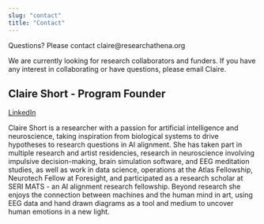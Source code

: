 ```yaml
---
slug: "contact"
title: "Contact"
---
```


Questions? Please contact <!-- fhetydagzzzgjds --> claire@<!-- sdfjsdhfkjypcs -->researchathena<!-- asjoxp -->.org

We are currently looking for research collaborators and funders. If you have any interest in collaborating or have questions, please email Claire.

## Claire Short - Program Founder 

[LinkedIn](https://www.linkedin.com/in/claireshort4)

Claire Short is a researcher with a passion for artificial intelligence and neuroscience, taking inspiration from biological systems to drive hypotheses to research questions in AI alignment. She has taken part in multiple research and artist residencies, research in neuroscience involving impulsive decision-making, brain simulation software, and EEG meditation studies, as well as work in data science, operations at the Atlas Fellowship, Neurotech Fellow at Foresight, and participated as a research scholar at SERI MATS - an AI alignment research fellowship. Beyond research she enjoys the connection between machines and the human mind in art, using EEG data and hand drawn diagrams as a tool and medium to uncover human emotions in a new light.
